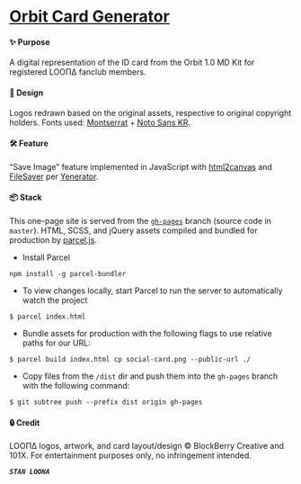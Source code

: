 # [Orbit Card Generator](https://loonaverse.com/orbit-card)

#### ✨ Purpose
A digital representation of the ID card from the Orbit 1.0 MD Kit for registered LOOΠΔ fanclub members.


#### 🎨  Design
Logos redrawn based on the original assets, respective to original copyright holders. Fonts used: [Montserrat](https://fonts.google.com/specimen/Montserrat) + [Noto Sans KR](https://fonts.google.com/specimen/Noto+Sans+KR).

#### 🛠 Feature
“Save Image” feature implemented in JavaScript with [html2canvas](https://github.com/niklasvh/html2canvas) and [FileSaver](https://github.com/eligrey/FileSaver.js) per [Yenerator](https://github.com/baumant/ye-gen).

#### 📦  Stack
This one-page site is served from the [`gh-pages`](https://github.com/idaluisonyeo/orbit-card/tree/gh-pages) branch (source code in `master`). HTML, SCSS, and jQuery assets compiled and bundled for production by [parcel.js](https://parceljs.org/).
* Install Parcel
```
npm install -g parcel-bundler
```
* To view changes locally, start Parcel to run the server to automatically watch the project
```
$ parcel index.html
```
* Bundle assets for production with the following flags to use relative paths for our URL:
```
$ parcel build index.html cp social-card.png --public-url ./
```
+ Copy files from the `/dist` dir and push them into the `gh-pages` branch with the following command:
```
$ git subtree push --prefix dist origin gh-pages
```

#### 🔒 Credit
LOOΠΔ logos, artwork, and card layout/design © BlockBerry Creative and 101X. For entertainment purposes only, no infringement intended.

**_`STAN LOONA`_**
